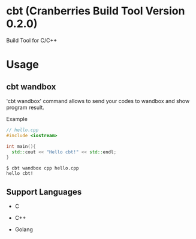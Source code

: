 # cbt (Cranberries Build Tool Version 0.2.0)

Build Tool for C/C++

# Usage

## cbt wandbox

'cbt wandbox' command allows to send your codes to wandbox and show program result.

Example

```cpp
// hello.cpp
#include <iostream>

int main(){
  std::cout << "Hello cbt!" << std::endl;
}
```

```
$ cbt wandbox cpp hello.cpp
hello cbt!
```

## Support Languages

- C

- C++

- Golang
